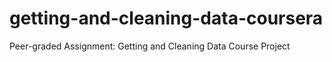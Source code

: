 # getting-and-cleaning-data-coursera
Peer-graded Assignment: Getting and Cleaning Data Course Project
